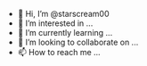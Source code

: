 - 👋 Hi, I’m @starscream00
- 👀 I’m interested in ...
- 🌱 I’m currently learning ...
- 💞️ I’m looking to collaborate on ...
- 📫 How to reach me ...

<!---
Hello This is my github profil.
--->
